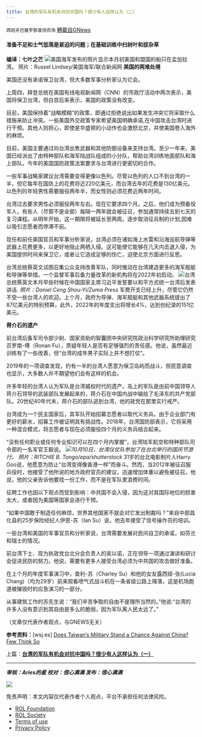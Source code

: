 ```yaml
---
title: 台湾的军队有机会对抗中国吗？很少有人这样认为（二）
---
```

`西班牙巴塞罗那喜悦农场` [轉載自GNews](https://gnews.org/zh-hans/1620599/)

#### 准备不足和士气低落是紧迫的问题；在基础训练中扫树叶和拔杂草

**编译：七叶之芒**
![](https://assets.gnews.org/wp-content/uploads/2021/10/tempsnip70.png)美国海军发布的照片显示本月初美国和盟国的船只在孟加拉湾。
照片：Russel Lindsey/美国海军/联合新闻网
**美国的两难处境**

美国还没有承诺保卫台湾，但大多数军事分析家认为它会。

上周四，拜登总统在美国有线电视新闻网（CNN）的市政厅活动中两次表示，美国将保卫台湾，但白宫后来表示，美国的政策没有改变。

目前，美国保持着“战略模糊”的政策，即通过拒绝说出如果发生冲突它将采取什么措施来防止冲突。一些美国外交政策专家希望美国明确承诺,在中国攻击台湾时进行干预。其他人则担心，即使是华盛顿的小动作也会激怒北京，并使美国卷入海外的麻烦。

目前，美国主要通过向台湾出售武器和其他防御设备来支持台湾。至少一年来，美国已经派出了由特种部队和海军陆战队组成的小分队，帮助台湾训练地面部队和海上部队。今年的美国国防政策法案要求与台湾进行更密切的合作。

一些军事战略家建议台湾需要变得更像以色列。尽管以色列的人口不到台湾的一半，但它每年在国防上的花费将近220亿美元，而台湾去年的花费是130亿美元。以色列的年轻男性需要服役两年半，而女性则必须花费近两年时间。

台湾过去要求男性必须服役两年左右。现在它要求四个月。之后，他们成为预备役军人，有些人（尽管不是全部）每隔一两年就会被征召，参加通常持续五到七天的复习课程。从明年开始，这一期限将被延长至两周。逐步取消征兵制的计划,因难以吸引志愿者而停滞不前。

现任和前任美国官员和军事分析家说，台湾必须在诸如海上水雷和沿海巡航导弹等武器上花费更多，以更好地阻止两栖入侵。这可能使它能够在几天内击退入侵，为美国提供时间来保卫它，或者让它造成足够的伤亡，迫使北京方面进行反思。

台湾总统蔡英文试图召集公众支持改善军队，同时推动在台湾建造更多的海军舰艇和导弹等举措。一个监督军事后备力量改革的新机构将在2022年初启动。
![](https://assets.gnews.org/wp-content/uploads/2021/10/tempsnip71.png)台湾总统蔡英文本月早些时候在中国国家主席习近平发誓要以和平方式统一台湾后发表讲话.
*照片：Daniel Ceng Shou-Yi/Zuma Press*
军费开支已经上升，尽管它仍然不受一些台湾人的欢迎。上个月，政府为导弹、海军舰艇和其他武器系统提出了87亿美元的特别预算，此外，2022年的年度支出将增长4%，达到创纪录的151亿美元。

**蒋介石的遗产**

前台湾后备军司令部少尉、国家资助的智囊团中央研究院政治科学研究所助理研究员罗南-傅（Ronan Fu），质疑年轻人是否有足够强烈的责任感。他说，虽然最近训练有了一些改善，但“台湾的成年男子实际上并不想打仗”。

2019年的一项调查发现，约有一半的台湾人愿意为保卫岛屿而战斗，但民意调查也显示，大多数人并不期望他们会有这样的机会。

许多年轻的台湾人认为军队是台湾威权时代的遗产。岛上的军队是由前中国领导人蒋介石领导的武装部队发展起来的，蒋介石在中国内战中输给了毛泽东的共产党部队。20世纪40年代末，蒋介石的部队逃到台湾，他的政党在那里实行戒严。

台湾成为一个民主国家后，其军队开始招募志愿者以取代义务兵。由于企业部门有更好的薪水，招募工作被证明具有挑战性。2018年，台湾国防部表示，它将采用一种混合模式，将志愿者与现在必须服役四个月的义务兵结合起来。

“没有任何职业或任何专业知识可以在四个月内掌握”，台湾陆军航空和特种部队司令部的一名军官王毅说。
![](https://assets.gnews.org/wp-content/uploads/2021/10/tempsnip72.png)*10月10日，台湾仪仗队参加了在台北举行的国庆节游行。*
*照片：RITCHIE B. Tongo/epa/shutterstock*
31岁的台北电影制片人Harry Goo说，他愿意为防止“台湾变得像香港一样”而奋斗。然而，当2012年被征召服兵役时，他接受了他所说的地方政府官员的建议，迅速增加体重以避免被征召。他说，他的父亲告诉他要找一份工作，而不是在军队里浪费时间。

征聘工作也因以下观点而受到影响：中共国不会入侵，因为这对其国际地位的损害太大，或者因为美国等国家会进行干预。

“如果中国敢于制造任何麻烦，世界其他国家不就会对它发出制裁吗？”来自中部昌化县的25岁保险经纪人伊恩-苏（Ian Su）说，他去年接受了信号操作员的培训。

一些台湾和美国的军事官员和分析家说，台湾需要发展对民间自卫的承诺，如芬兰和瑞士的情况。

前台湾下士、现为执政党台北分会负责人的吴以诺，正在领导一项通过演讲和研讨会促进民防的努力。他说，需要有更多人接受台湾必须为中共国的攻击做好准备。

在上个月的年度军事演习中，查利-苏（Charley Su）和他的女友露西娅-张(Lucia Chang)（均为29岁）前来观看喷气式战斗机在一条省级公路上降落，这是机场跑道被摧毁时的应急演习的一部分。

从事建筑工作的苏先生说：“我们辛苦争取的自由不是理所当然的。”他说:“台湾的许多人没有意识到其自由是多么的脆弱，因为军队离人民太远了。”

（文章仅代表作者观点，与GNEWS无关）

**参考资料：**[wsj.es] [Does Taiwan’s Military Stand a Chance Against China? Few Think So](http://xn--does%20taiwans%20military%20stand%20a%20chance%20against%20china-2h34b/?%20Few%20Think%20So)

上篇：**[台湾的军队有机会对抗中国吗？很少有人这样认为（一）](https://gnews.org/zh-hans/1620577/)**

* * *

***审核：Aries的星
校对：信心满满
发布：信心满满***

![](https://assets.gnews.org/wp-content/uploads/2021/10/GNEWS_CH.-1-3-1.jpeg)

 

免责声明：本文内容仅代表作者个人观点，平台不承担任何法律风险。

- [ROL Foundation](https://rolfoundation.org/)
- [ROL Society](https://rolsociety.org/)
- [Terms of use](https://gnews.org/terms-of-use-3/)
- [Privacy Policy](https://gnews.org/privacy-policy/)
